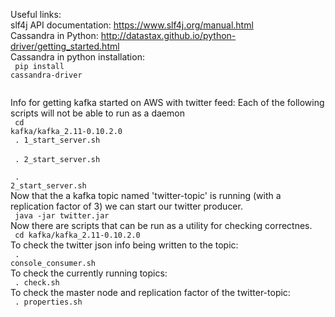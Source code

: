 Useful links: </br>
slf4j API documentation: https://www.slf4j.org/manual.html </br>
Cassandra in Python:
http://datastax.github.io/python-driver/getting_started.html
</br>
Cassandra in python installation: </br>
<code>
pip install cassandra-driver </br>
</code>


Info for getting kafka started on AWS with twitter feed:
Each of the following scripts will not be able to run as a daemon
</br>
<code>
cd kafka/kafka_2.11-0.10.2.0
</code>
</br>
<code>
. 1_start_server.sh
</code>
</br>
<code>
. 2_start_server.sh
</br>
</code>
</br>
<code>
. 2_start_server.sh
</code>
</br>
Now that the a kafka topic named 'twitter-topic' is running (with a replication
factor of 3) we can start our twitter producer. 
</br>
<code>
java -jar twitter.jar 
</code>
</br>
Now there are scripts that can be run as a utility for checking correctnes.
</br>
<code>
cd kafka/kafka_2.11-0.10.2.0
</code>
</br>
To check the twitter json info being written to the topic:
</br>
<code>
. console_consumer.sh
</code>
</br>
To check the currently running topics:
</br>
<code>
. check.sh
</code>
</br>
To check the master node and replication factor of the twitter-topic:
</br>
<code>
. properties.sh
</code>


